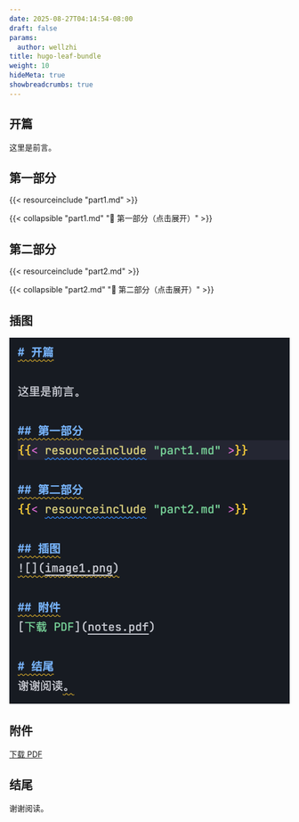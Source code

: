 ```yaml
---
date: 2025-08-27T04:14:54-08:00
draft: false
params:
  author: wellzhi
title: hugo-leaf-bundle
weight: 10
hideMeta: true
showbreadcrumbs: true
---
```


## 开篇

这里是前言。

## 第一部分

{{< resourceinclude "part1.md" >}}

{{< collapsible "part1.md" "📖 第一部分（点击展开）" >}}

## 第二部分

{{< resourceinclude "part2.md" >}}

{{< collapsible "part2.md" "📖 第二部分（点击展开）" >}}

## 插图

![图片](image1.png)

## 附件

[下载 PDF](notes.pdf)

## 结尾

谢谢阅读。